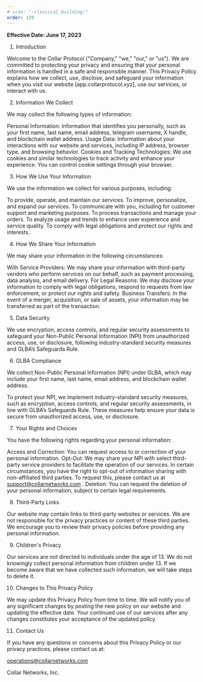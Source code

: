 ```yaml
---
# icon: ":classical_building:"
order: 120
---
```


**Effective Date: June 17, 2023**

1. Introduction

Welcome to the Collar Protocol ("Company," "we," "our," or "us"). We are committed to protecting your privacy and ensuring that your personal information is handled in a safe and responsible manner. This Privacy Policy explains how we collect, use, disclose, and safeguard your information when you visit our website [app.collarprotocol.xyz], use our services, or interact with us.

2. Information We Collect

We may collect the following types of information:

Personal Information: Information that identifies you personally, such as your first name, last name, email address, telegram username, X handle, and blockchain wallet address.
Usage Data: Information about your interactions with our website and services, including IP address, browser type, and browsing behavior.
Cookies and Tracking Technologies: We use cookies and similar technologies to track activity and enhance your experience. You can control cookie settings through your browser.

3. How We Use Your Information

We use the information we collect for various purposes, including:

To provide, operate, and maintain our services.
To improve, personalize, and expand our services.
To communicate with you, including for customer support and marketing purposes.
To process transactions and manage your orders.
To analyze usage and trends to enhance user experience and service quality.
To comply with legal obligations and protect our rights and interests.

4. How We Share Your Information

We may share your information in the following circumstances:

With Service Providers: We may share your information with third-party vendors who perform services on our behalf, such as payment processing, data analysis, and email delivery.
For Legal Reasons: We may disclose your information to comply with legal obligations, respond to requests from law enforcement, or protect our rights and safety.
Business Transfers: In the event of a merger, acquisition, or sale of assets, your information may be transferred as part of the transaction.

5. Data Security

We use encryption, access controls, and regular security assessments to safeguard your Non-Public Personal Information (NPI) from unauthorized access, use, or disclosure, following industry-standard security measures and GLBA’s Safeguards Rule.

6. GLBA Compliance

We collect Non-Public Personal Information (NPI) under GLBA, which may include your first name, last name, email address, and blockchain wallet address.

To protect your NPI, we implement industry-standard security measures, such as encryption, access controls, and regular security assessments, in line with GLBA’s Safeguards Rule. These measures help ensure your data is secure from unauthorized access, use, or disclosure.

7. Your Rights and Choices

You have the following rights regarding your personal information:

Access and Correction: You can request access to or correction of your personal information.
Opt-Out: We may share your NPI with select third-party service providers to facilitate the operation of our services. In certain circumstances, you have the right to opt-out of information sharing with non-affiliated third parties. To request this, please contact us at support@collarnetworks.com .
Deletion: You can request the deletion of your personal information, subject to certain legal requirements.

8. Third-Party Links

Our website may contain links to third-party websites or services. We are not responsible for the privacy practices or content of these third parties. We encourage you to review their privacy policies before providing any personal information.

9. Children's Privacy

Our services are not directed to individuals under the age of 13. We do not knowingly collect personal information from children under 13. If we become aware that we have collected such information, we will take steps to delete it.

10. Changes to This Privacy Policy

We may update this Privacy Policy from time to time. We will notify you of any significant changes by posting the new policy on our website and updating the effective date. Your continued use of our services after any changes constitutes your acceptance of the updated policy.

11. Contact Us

If you have any questions or concerns about this Privacy Policy or our privacy practices, please contact us at:

operations@collarnetworks.com

Collar Networks, Inc.
